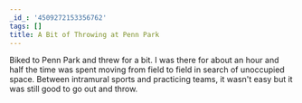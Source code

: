 ```yaml
---
_id_: '4509272153356762'
tags: []
title: A Bit of Throwing at Penn Park
---
```


Biked to Penn Park and threw for a bit. I was there for about an hour and half the time was spent moving from field to field in search of unoccupied space. Between intramural sports and practicing teams, it wasn't easy but it was still good to go out and throw.
